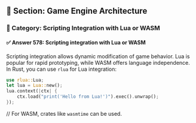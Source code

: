 ## 📘 Section: Game Engine Architecture
### 🔹 Category: Scripting Integration with Lua or WASM
#### ✅ Answer 578: Scripting integration with Lua or WASM

Scripting integration allows dynamic modification of game behavior. Lua is popular for rapid prototyping, while WASM offers language independence. In Rust, you can use `rlua` for Lua integration:

```rust
use rlua::Lua;
let lua = Lua::new();
lua.context(|ctx| {
    ctx.load("print('Hello from Lua!')").exec().unwrap();
});
```
// For WASM, crates like `wasmtime` can be used.
